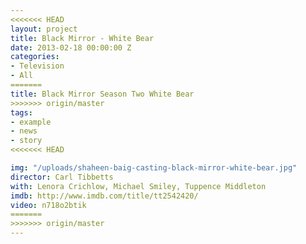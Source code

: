 ```yaml
---
<<<<<<< HEAD
layout: project
title: Black Mirror - White Bear
date: 2013-02-18 00:00:00 Z
categories:
- Television
- All
=======
title: Black Mirror Season Two White Bear
>>>>>>> origin/master
tags:
- example
- news
- story
<<<<<<< HEAD

img: "/uploads/shaheen-baig-casting-black-mirror-white-bear.jpg"
director: Carl Tibbetts
with: Lenora Crichlow, Michael Smiley, Tuppence Middleton
imdb: http://www.imdb.com/title/tt2542420/
video: n718o2btik
=======
>>>>>>> origin/master
---
```


